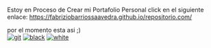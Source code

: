 Estoy en Proceso de Crear mi Portafolio Personal
click en el siguiente enlace: https://fabriziobarriossaavedra.github.io/repositorio.com/

por el momento esta asi ;)
<br>
<a href="https://ibb.co/D5Qbv7N"><img src="https://i.ibb.co/hDVM4Kk/git.jpg" alt="git" border="0" /></a>
<a href="https://ibb.co/Wx89wxx"><img src="https://i.ibb.co/p0VD800/black.png" alt="black" border="0"></a>
<a href="https://ibb.co/wJgWwtf"><img src="https://i.ibb.co/8zs5dkH/white.png" alt="white" border="0"></a>
<a href="https://s3-us-west-2.amazonaws.com/converterpoint-22/encodings/378418ff2b795641eb135ee2b4c3c8a6.webm">
